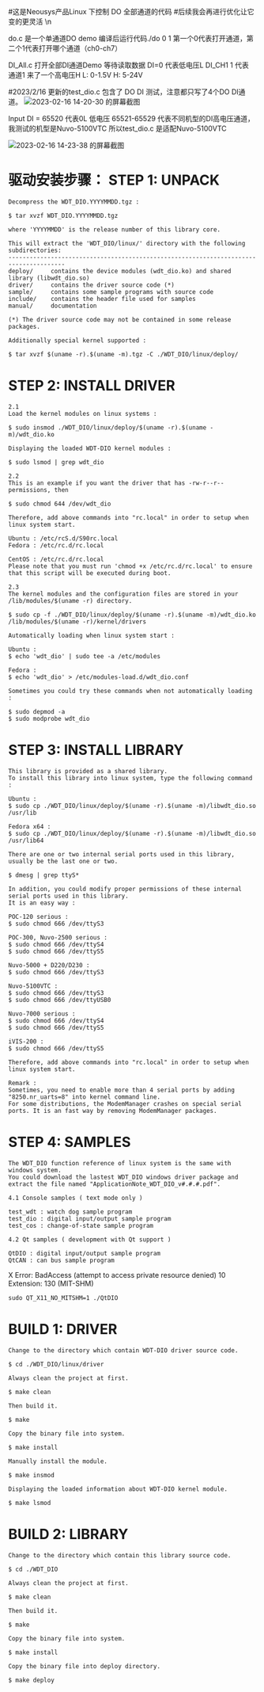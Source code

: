 
#这是Neousys产品Linux 下控制 DO 全部通道的代码
#后续我会再进行优化让它变的更灵活
\n                            

do.c 是一个单通道DO demo 编译后运行代码./do 0 1 第一个0代表打开通道，第二个1代表打开哪个通道（ch0-ch7） 
                                                        
DI_All.c 打开全部DI通道Demo 等待读取数据 DI=0 代表低电压L  DI_CH1 1 代表 通道1 来了一个高电压H   L: 0-1.5V  H: 5-24V

#2023/2/16 更新的test_dio.c 包含了 DO DI 测试，注意都只写了4个DO DI通道。
![2023-02-16 14-20-30 的屏幕截图](https://user-images.githubusercontent.com/118422636/219284726-a58f1795-28d3-459f-959d-76fd7d059ab2.png) 

Input DI = 65520 代表0L 低电压 65521-65529 代表不同机型的DI高电压通道，我测试的机型是Nuvo-5100VTC 所以test_dio.c 是适配Nuvo-5100VTC

![2023-02-16 14-23-38 的屏幕截图](https://user-images.githubusercontent.com/118422636/219285294-8829f973-4329-45ad-b01e-6879e9fb3d14.png)


驱动安装步骤：
STEP 1: UNPACK
=======================

    Decompress the WDT_DIO.YYYYMMDD.tgz :

    $ tar xvzf WDT_DIO.YYYYMMDD.tgz

    where 'YYYYMMDD' is the release number of this library core.

    This will extract the 'WDT_DIO/linux/' directory with the following subdirectories:
    --------------------------------------------------------------------------------------
    deploy/     contains the device modules (wdt_dio.ko) and shared library (libwdt_dio.so)
    driver/     contains the driver source code (*)
    sample/     contains some sample programs with source code
    include/    contains the header file used for samples
    manual/     documentation

    (*) The driver source code may not be contained in some release packages.

    Additionally special kernel supported :

    $ tar xvzf $(uname -r).$(uname -m).tgz -C ./WDT_DIO/linux/deploy/


STEP 2: INSTALL DRIVER
=======================

    2.1
    Load the kernel modules on linux systems :

    $ sudo insmod ./WDT_DIO/linux/deploy/$(uname -r).$(uname -m)/wdt_dio.ko

    Displaying the loaded WDT-DIO kernel modules :

    $ sudo lsmod | grep wdt_dio

    2.2
    This is an example if you want the driver that has -rw-r--r-- permissions, then

    $ sudo chmod 644 /dev/wdt_dio

    Therefore, add above commands into "rc.local" in order to setup when linux system start.

    Ubuntu : /etc/rcS.d/S90rc.local
    Fedora : /etc/rc.d/rc.local

    CentOS : /etc/rc.d/rc.local
    Please note that you must run 'chmod +x /etc/rc.d/rc.local' to ensure that this script will be executed during boot.

    2.3
    The kernel modules and the configuration files are stored in your /lib/modules/$(uname -r) directory.

    $ sudo cp -f ./WDT_DIO/linux/deploy/$(uname -r).$(uname -m)/wdt_dio.ko /lib/modules/$(uname -r)/kernel/drivers

    Automatically loading when linux system start :

    Ubuntu :
    $ echo 'wdt_dio' | sudo tee -a /etc/modules

    Fedora :
    $ echo 'wdt_dio' > /etc/modules-load.d/wdt_dio.conf

    Sometimes you could try these commands when not automatically loading :

    $ sudo depmod -a
    $ sudo modprobe wdt_dio


STEP 3: INSTALL LIBRARY
=======================

    This library is provided as a shared library.
    To install this library into linux system, type the following command :

    Ubuntu :
    $ sudo cp ./WDT_DIO/linux/deploy/$(uname -r).$(uname -m)/libwdt_dio.so /usr/lib

    Fedora x64 :
    $ sudo cp ./WDT_DIO/linux/deploy/$(uname -r).$(uname -m)/libwdt_dio.so /usr/lib64

    There are one or two internal serial ports used in this library, usually be the last one or two.

    $ dmesg | grep ttyS*

    In addition, you could modify proper permissions of these internal serial ports used in this library.
    It is an easy way :

    POC-120 serious :
    $ sudo chmod 666 /dev/ttyS3

    POC-300, Nuvo-2500 serious :
    $ sudo chmod 666 /dev/ttyS4
    $ sudo chmod 666 /dev/ttyS5

    Nuvo-5000 + D220/D230 :
    $ sudo chmod 666 /dev/ttyS3

    Nuvo-5100VTC :
    $ sudo chmod 666 /dev/ttyS3
    $ sudo chmod 666 /dev/ttyUSB0

    Nuvo-7000 serious :
    $ sudo chmod 666 /dev/ttyS4
    $ sudo chmod 666 /dev/ttyS5

    iVIS-200 :
    $ sudo chmod 666 /dev/ttyS5

    Therefore, add above commands into "rc.local" in order to setup when linux system start.

    Remark :
    Sometimes, you need to enable more than 4 serial ports by adding "8250.nr_uarts=8" into kernel command line.
    For some distributions, the ModemManager crashes on special serial ports. It is an fast way by removing ModemManager packages.


STEP 4: SAMPLES
=======================

    The WDT_DIO function reference of linux system is the same with windows system.
    You could download the lastest WDT_DIO windows driver package and extract the file named "ApplicationNote_WDT_DIO_v#.#.#.pdf".

    4.1 Console samples ( text mode only )

    test_wdt : watch dog sample program
    test_dio : digital input/output sample program
    test_cos : change-of-state sample program

    4.2 Qt samples ( development with Qt support )

    QtDIO : digital input/output sample program
    QtCAN : can bus sample program

X   Error: BadAccess (attempt to access private resource denied) 10
    Extension:    130 (MIT-SHM)

    sudo QT_X11_NO_MITSHM=1 ./QtDIO

BUILD 1: DRIVER
=======================

    Change to the directory which contain WDT-DIO driver source code.

    $ cd ./WDT_DIO/linux/driver

    Always clean the project at first.

    $ make clean

    Then build it.

    $ make

    Copy the binary file into system.

    $ make install

    Manually install the module.

    $ make insmod

    Displaying the loaded information about WDT-DIO kernel module.

    $ make lsmod


BUILD 2: LIBRARY
=======================

    Change to the directory which contain this library source code.

    $ cd ./WDT_DIO

    Always clean the project at first.

    $ make clean

    Then build it.

    $ make

    Copy the binary file into system.

    $ make install

    Copy the binary file into deploy directory.

    $ make deploy

